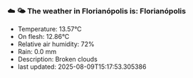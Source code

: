 ### ☁️ 🌤️  The weather in Florianópolis is: Florianópolis

- Temperature: 13.57°C
- On flesh: 12.86°C
- Relative air humidity: 72%
- Rain: 0.0 mm
- Description: Broken clouds
- last updated: 2025-08-09T15:17:53.305386
